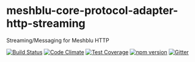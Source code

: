 # meshblu-core-protocol-adapter-http-streaming
Streaming/Messaging for Meshblu HTTP

[![Build Status](https://travis-ci.org/octoblu/meshblu-core-protocol-adapter-http-streaming.svg?branch=master)](https://travis-ci.org/octoblu/meshblu-core-protocol-adapter-http-streaming)
[![Code Climate](https://codeclimate.com/github/octoblu/meshblu-core-protocol-adapter-http-streaming/badges/gpa.svg)](https://codeclimate.com/github/octoblu/meshblu-core-protocol-adapter-http-streaming)
[![Test Coverage](https://codeclimate.com/github/octoblu/meshblu-core-protocol-adapter-http-streaming/badges/coverage.svg)](https://codeclimate.com/github/octoblu/meshblu-core-protocol-adapter-http-streaming)
[![npm version](https://badge.fury.io/js/meshblu-core-protocol-adapter-http-streaming.svg)](http://badge.fury.io/js/meshblu-core-protocol-adapter-http-streaming)
[![Gitter](https://badges.gitter.im/octoblu/help.svg)](https://gitter.im/octoblu/help)

